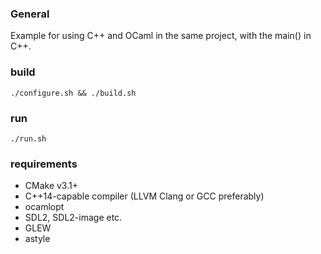 ### General
Example for using C++ and OCaml in the same project, with the main() in C++.

### build
`./configure.sh && ./build.sh`

### run
`./run.sh`

### requirements
* CMake v3.1+
* C++14-capable compiler (LLVM Clang or GCC preferably)
* ocamlopt
* SDL2, SDL2-image etc.
* GLEW
* astyle

